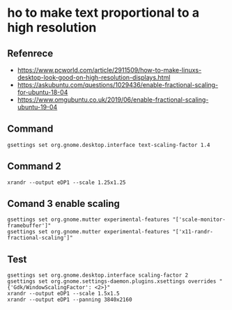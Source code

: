 # ho to make text proportional to a high resolution


## Refenrece
* https://www.pcworld.com/article/2911509/how-to-make-linuxs-desktop-look-good-on-high-resolution-displays.html
* https://askubuntu.com/questions/1029436/enable-fractional-scaling-for-ubuntu-18-04
* https://www.omgubuntu.co.uk/2019/06/enable-fractional-scaling-ubuntu-19-04

## Command
```
gsettings set org.gnome.desktop.interface text-scaling-factor 1.4
```

## Command 2
```
xrandr --output eDP1 --scale 1.25x1.25
```

## Comand 3 enable scaling
```
gsettings set org.gnome.mutter experimental-features "['scale-monitor-framebuffer']"
gsettings set org.gnome.mutter experimental-features "['x11-randr-fractional-scaling']"
```


## Test
```
gsettings set org.gnome.desktop.interface scaling-factor 2
gsettings set org.gnome.settings-daemon.plugins.xsettings overrides "{'Gdk/WindowScalingFactor': <2>}"
xrandr --output eDP1 --scale 1.5x1.5
xrandr --output eDP1 --panning 3840x2160
```